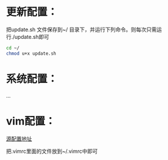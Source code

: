 # 更新配置：

把update.sh 文件保存到~/  目录下，并运行下列命令。则每次只需运行./update.sh即可

```bash
cd ~/
chmod u+x update.sh
```

# 系统配置：

...

# vim配置：

[源配置地址](https://github.com/i-curve/language/blob/master/Linux/vim/vim.md)

把.vimrc里面的文件放到~/.vimrc中即可

